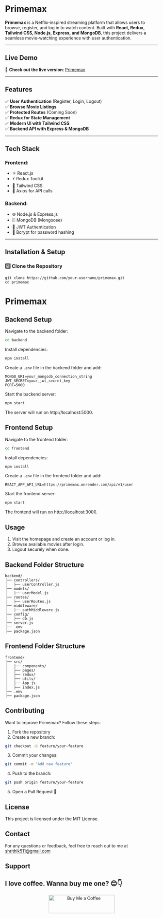 # **Primemax**    

**Primemax** is a Netflix-inspired streaming platform that allows users to browse, register, and log in to watch content. Built with **React, Redux, Tailwind CSS, Node.js, Express, and MongoDB**, this project delivers a seamless movie-watching experience with user authentication.  

---

## **Live Demo**  
🔗 **Check out the live version**: [Primemax](https://primemax-1.onrender.com)  

---

## **Features**  

✅ **User Authentication** (Register, Login, Logout)  
✅ **Browse Movie Listings**  
✅ **Protected Routes** (Coming Soon)  
✅ **Redux for State Management**  
✅ **Modern UI with Tailwind CSS**  
✅ **Backend API with Express & MongoDB**  

---

## **Tech Stack**  

### **Frontend:**  
- ⚛ React.js  
- ⚡ Redux Toolkit  
- 🎨 Tailwind CSS  
- 🔗 Axios for API calls  

### **Backend:**  
- 🌐 Node.js & Express.js  
- 🗄 MongoDB (Mongoose)  
- 🔐 JWT Authentication  
- 🔑 Bcrypt for password hashing  

---

## **Installation & Setup**  

### **1️⃣ Clone the Repository**  
```
git clone https://github.com/your-username/primemax.git
cd primemax
```

# Primemax

## Backend Setup

Navigate to the backend folder:

```bash
cd backend
```

Install dependencies:

```bash
npm install
```

Create a `.env` file in the backend folder and add:

```env
MONGO_URI=your_mongodb_connection_string
JWT_SECRET=your_jwt_secret_key
PORT=5000
```

Start the backend server:

```bash
npm start
```

The server will run on http://localhost:5000.

## Frontend Setup

Navigate to the frontend folder:

```bash
cd frontend
```

Install dependencies:

```bash
npm install
```

Create a `.env` file in the frontend folder and add:

```env
REACT_APP_API_URL=https://primemax.onrender.com/api/v1/user
```

Start the frontend server:

```bash
npm start
```

The frontend will run on http://localhost:3000.

## Usage

1. Visit the homepage and create an account or log in.
2. Browse available movies after login.
3. Logout securely when done.

## Backend Folder Structure

```
backend/
│── controllers/
│   ├── userController.js
│── models/
│   ├── userModel.js
│── routes/
│   ├── userRoutes.js
│── middleware/
│   ├── authMiddleware.js
│── config/
│   ├── db.js
│── server.js
│── .env
│── package.json
```

## Frontend Folder Structure

```
frontend/
│── src/
│   ├── components/
│   ├── pages/
│   ├── redux/
│   ├── utils/
│   ├── App.js
│   ├── index.js
│── .env
│── package.json
```

## Contributing

Want to improve Primemax? Follow these steps:

1. Fork the repository
2. Create a new branch:

```bash
git checkout -b feature/your-feature
```

3. Commit your changes:

```bash
git commit -m "Add new feature"
```

4. Push to the branch:

```bash
git push origin feature/your-feature
```

5. Open a Pull Request 🚀

## License

This project is licensed under the MIT License.

## Contact

For any questions or feedback, feel free to reach out to me at shrithik511@gmail.com

## Support

<h2>I love coffee. Wanna buy me one? 😊👇</h2>
<p align="center">
  <a href="https://www.buymeacoffee.com/codersvoice" target="_blank">
    <img src="https://cdn.buymeacoffee.com/buttons/v2/default-yellow.png" alt="Buy Me a Coffee" style="height: 60px !important;width: 217px !important;" >
  </a>
</p>
